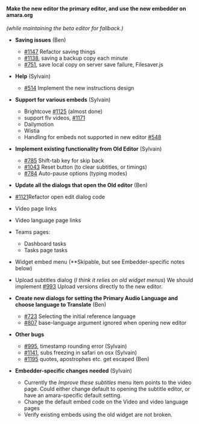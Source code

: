 #### Make the new editor the primary editor, and use the new embedder on amara.org
*(while maintaining the beta editor for fallback.)*

- **Saving issues** (Ben)
  - [#1147](https://github.com/pculture/unisubs/issues/1147) Refactor saving things
  - [#1138](https://github.com/pculture/unisubs/issues/1138), saving a backup copy each minute
  - [#751](https://github.com/pculture/unisubs/issues/751), save local copy on server save failure, Filesaver.js

- **Help** (Sylvain)
  - [#514](https://github.com/pculture/unisubs/issues/514) Implement the new instructions design

- **Support for various embeds** (Sylvain)
  - Brightcove [#1125](https://github.com/pculture/unisubs/issues/1125) (almost done)
  - support flv videos, [#1171](https://github.com/pculture/unisubs/issues/1171)
  - Dailymotion
  - Wistia
  - Handling for embeds not supported in new editor [#548](https://github.com/pculture/unisubs/issues/548)

- **Implement existing functionality from Old Editor** (Sylvain)
  - [#785](https://github.com/pculture/unisubs/issues/785) Shift-tab key for skip back
  - [#1043](https://github.com/pculture/unisubs/issues/1043) Reset button (to clear subtitles, or timings)
  - [#784](https://github.com/pculture/unisubs/issues/784)  Auto-pause options (typing modes)

- **Update all the dialogs that open the Old editor** (Ben)
 - [#1121](https://github.com/pculture/unisubs/issues/1121)Refactor open edit dialog code
 - Video page links
 - Video language page links
 - Teams pages:
    - Dashboard tasks
    - Tasks page tasks
 - Widget embed menu (**Skipable, but see Embedder-specific notes below)
 - Upload subtitles dialog (*I think it relies on old widget menus*) We should implement [#993](https://github.com/pculture/unisubs/issues/993) Upload versions directly to the new editor.

- **Create new dialogs for setting the Primary Audio Language and choose language to Translate** (Ben)
  - [#723](https://github.com/pculture/unisubs/issues/723) Selecting the initial reference language
  - [#807](https://github.com/pculture/unisubs/issues/807) base-language argument ignored when opening new editor

- **Other bugs**
  - [#995](https://github.com/pculture/unisubs/issues/995), timestamp rounding error (Sylvain)
  - [#1141](https://github.com/pculture/unisubs/issues/1141), subs freezing in safari on osx (Sylvain)
  - [#1195](https://github.com/pculture/unisubs/issues/1195) quotes, apostrophes etc. get escaped (Ben)

- **Embedder-specific changes needed** (Sylvain)
  - Currently the *Improve these subtitles* menu item points to the video page. Could either change default to opening the subtitle editor, or have an amara-specific default setting.
  - Change the default embed code on the Video and video language pages
  - Verify existing embeds using the old widget are not broken.

